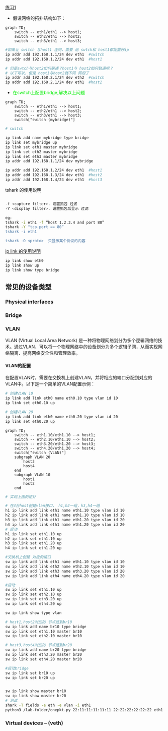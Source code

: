 
[练习1](https://github.com/eric-keller/npp-linux-01-intro/)

- 假设网络的拓扑结构如下：
```mermaid
graph TD;
    switch -- eth1/eth1 --> host1;
    switch -- eth2/eth1 --> host2;
    switch -- eth3/eth1 --> host3;
```



```sh
#如果让 switch 与host1 连同，需要 给 swtch和 host1都配置好ip
ip addr add 192.168.1.1/24 dev eth1  #switch
ip addr add 192.168.1.2/24 dev eth1  #host1

# 但是swtch与host2如何联通？host1与 host2如何联通呢？
# 以下可以，但是 host1与host2就不同 网段了
ip addr add 192.168.2.1/24 dev eth2  #switch
ip addr add 192.168.2.1/24 dev eth1  #host2


```


- <font color=gree>在switch上配置bridge,解决以上问题</font>
```mermaid
graph TD;
    switch -- eth1/eth1 --> host1;
    switch -- eth2/eth1 --> host2;
    switch -- eth3/eth1 --> host3;
    switch["switch (mybridge)"]
```
```sh
# switch 

ip link add name mybridge type bridge
ip link set mybridge up
ip link set eth1 master mybridge
ip link set eth2 master mybridge
ip link set eth3 master mybridge
ip addr add 192.168.1.1/24 dev mybridge

ip addr add 192.168.1.2/24 dev eth1  #host1
ip addr add 192.168.1.3/24 dev eth1  #host2
ip addr add 192.168.1.4/24 dev eth1  #host3


```



tshark 的使用说明

```sh

-f <capture filter>. 设置抓包 过滤
-Y <display filter>. 设置抓包后显示 过滤

eg:
tshark -i eth1 -f “host 1.2.3.4 and port 80”
tshark -Y "tcp.port == 80“
tshark -i eth1

tshark -O <proto>  只显示某个协议的内容
```

[ip link 的使用说明](https://manpages.ubuntu.com/manpages/xenial/man8/ip-link.8.html)
```sh
ip link show eth0 
ip link show up
ip link show type bridge
```
## 常见的设备类型

### Physical interfaces
### Bridge


### VLAN

VLAN (Virtual Local Area Network) 是一种将物理网络划分为多个逻辑网络的技术。通过VLAN，可以将一个物理网络中的设备划分为多个逻辑子网，从而实现网络隔离、提高网络安全性和管理效率。


#### VLAN的配置

在配置VLAN时，需要在交换机上创建VLAN，并将相应的端口分配到对应的VLAN中。以下是一个简单的VLAN配置示例：

```sh
# 创建VLAN 10
ip link add link eth0 name eth0.10 type vlan id 10
ip link set eth0.10 up

# 创建VLAN 20
ip link add link eth0 name eth0.20 type vlan id 20
ip link set eth0.20 up
```



```mermaid
graph TD;
    switch -- eth1.10/eth1.10 --> host1;
    switch -- eth2.10/eth1.10 --> host2;
    switch -- eth3.20/eth1.20 --> host3;
    switch -- eth4.20/eth1.20 --> host4;
    switch["switch (VLAN)"]
    subgraph VLAN 20
        host3
        host4
    end
    subgraph VLAN 10
        host1
        host2
    end
```


```sh
# 实现上图的拓扑

# 在4台host创建vlan接口， h1,h2一组，h3,h4一组
h1 ip link add link eth1 name eth1.10 type vlan id 10
h2 ip link add link eth1 name eth1.10 type vlan id 10
h3 ip link add link eth1 name eth1.20 type vlan id 20
h4 ip link add link eth1 name eth1.20 type vlan id 20
# 启动
h1 ip link set eth1.10 up
h2 ip link set eth1.10 up
h3 ip link set eth1.20 up
h4 ip link set eth1.20 up

#交换机上创建 对应的接口
sw ip link add link eth1 name eth1.10 type vlan id 10
sw ip link add link eth2 name eth2.10 type vlan id 10
sw ip link add link eth3 name eth3.20 type vlan id 20
sw ip link add link eth4 name eth4.20 type vlan id 20

#启动
sw ip link set eth1.10 up
sw ip link set eth2.10 up
sw ip link set eth3.20 up
sw ip link set eth4.20 up

sw ip link show type vlan

# host1,host2对应的 节点连到br10
sw ip link add name br10 type bridge
sw ip link set eth1.10 master br10
sw ip link set eth2.10 master br10

# host3,host4对应的 节点连到br20
sw ip link add name br20 type bridge
sw ip link set eth3.20 master br20
sw ip link set eth4.20 master br20

#启动bridge
sw ip link set br10 up
sw ip link set br20 up


sw ip link show master br10
sw ip link show master br20
# 测试
shark -T fields -e eth -e vlan -i eth1
python3 /lab-folder/onepkt.py 22:11:11:11:11:11 22:22:22:22:22:22 eth1.10 123

```
### Virtual devices – (veth)
